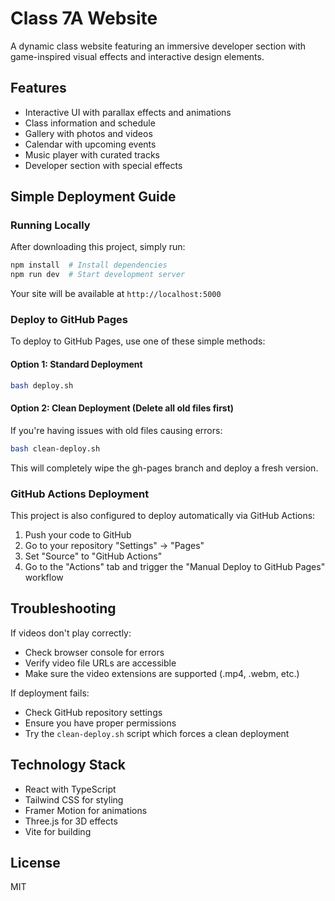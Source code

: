 # Class 7A Website

A dynamic class website featuring an immersive developer section with game-inspired visual effects and interactive design elements.

## Features

- Interactive UI with parallax effects and animations
- Class information and schedule
- Gallery with photos and videos
- Calendar with upcoming events
- Music player with curated tracks
- Developer section with special effects

## Simple Deployment Guide

### Running Locally
After downloading this project, simply run:

```bash
npm install  # Install dependencies
npm run dev  # Start development server
```

Your site will be available at `http://localhost:5000`

### Deploy to GitHub Pages
To deploy to GitHub Pages, use one of these simple methods:

#### Option 1: Standard Deployment
```bash
bash deploy.sh
```

#### Option 2: Clean Deployment (Delete all old files first)
If you're having issues with old files causing errors:

```bash
bash clean-deploy.sh
```

This will completely wipe the gh-pages branch and deploy a fresh version.

### GitHub Actions Deployment
This project is also configured to deploy automatically via GitHub Actions:

1. Push your code to GitHub
2. Go to your repository "Settings" → "Pages"
3. Set "Source" to "GitHub Actions"
4. Go to the "Actions" tab and trigger the "Manual Deploy to GitHub Pages" workflow

## Troubleshooting

If videos don't play correctly:
- Check browser console for errors
- Verify video file URLs are accessible
- Make sure the video extensions are supported (.mp4, .webm, etc.)

If deployment fails:
- Check GitHub repository settings
- Ensure you have proper permissions
- Try the `clean-deploy.sh` script which forces a clean deployment

## Technology Stack

- React with TypeScript
- Tailwind CSS for styling
- Framer Motion for animations
- Three.js for 3D effects
- Vite for building

## License

MIT